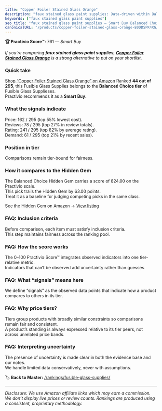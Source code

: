 ```yaml
---
title: "Copper Foiler Stained Glass Orange"
description: "faux stained glass paint supplies: Data-driven within Balanced Choice ranking using the Practivio Score™. Positioned by quality, value, demand, findability, mo…"
keywords: ["faux stained glass paint supplies"]
seo_title: "faux stained glass paint supplies — Smart Buy Balanced Choice (2025)"
canonicalURL: "/products/copper-foiler-stained-glass-orange-B0DDSPK4XG/"
---
```


**🏆 Practivio Score™:** 761 — _Smart Buy_


*If you're comparing **faux stained glass paint supplies**, **[Copper Foiler Stained Glass Orange](https://www.amazon.com/dp/B0DDSPK4XG?tag=practivio-20)** is a strong alternative to put on your shortlist.*
### Quick take
[Shop “Copper Foiler Stained Glass Orange” on Amazon](https://www.amazon.com/dp/B0DDSPK4XG?tag=practivio-20)
Ranked **44 out of 295**, this Fusible Glass Supplies belongs to the **Balanced Choice tier** of Fusible Glass Supplieses.  
Practivio recommends it as a **Smart Buy**.

### What the signals indicate
Price: 162 / 295 (top 55% lowest cost).  
Reviews: 78 / 295 (top 27% in review totals).  
Rating: 241 / 295 (top 82% by average rating).  
Demand: 61 / 295 (top 21% by recent sales).

### Position in tier
Comparisons remain tier-bound for fairness.

### How it compares to the Hidden Gem
The Balanced Choice Hidden Gem carries a score of 824.00 on the Practivio scale.  
This pick trails the Hidden Gem by 63.00 points.  
Treat it as a baseline for judging competing picks in the same class.  

See the Hidden Gem on Amazon → [View listing](https://www.amazon.com/dp/B07V5NMTCP?tag=practivio-20)

### FAQ: Inclusion criteria
Before comparison, each item must satisfy inclusion criteria.  
This step maintains fairness across the ranking pool.

### FAQ: How the score works
The 0–100 Practivio Score™ integrates observed indicators into one tier-relative metric.  
Indicators that can’t be observed add uncertainty rather than guesses.

### FAQ: What “signals” means here
We define “signals” as the observed data points that indicate how a product compares to others in its tier.

### FAQ: Why price tiers?
Tiers group products with broadly similar constraints so comparisons remain fair and consistent.  
A product’s standing is always expressed relative to its tier peers, not across unrelated price bands.

### FAQ: Interpreting uncertainty
The presence of uncertainty is made clear in both the evidence base and our notes.  
We handle limited data conservatively, never with assumptions.


🏷️ **Back to Master:** [/rankings/fusible-glass-supplies/](/rankings/fusible-glass-supplies/)

---
_Disclosure: We use Amazon affiliate links which may earn a commission. We don’t display live prices or review counts. Rankings are produced using a consistent, proprietary methodology._
